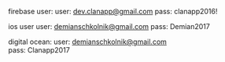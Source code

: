 firebase user:
user: dev.clanapp@gmail.com
pass: clanapp2016!

ios user
user: demianschkolnik@gmail.com
pass: Demian2017

digital ocean:
user: demianschkolnik@gmail.com                        
pass: Clanapp2017
